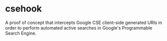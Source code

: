 # csehook
A proof of concept that intercepts Google CSE client-side generated URIs in order to perform automated active searches in Google's Programmable Search Engine.
